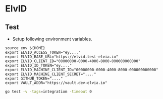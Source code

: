 # ElvID

## Test

- Setup following environment variables.

```text
source_env ${HOME}
export ELVID_ACCESS_TOKEN="ey...."
export ELVID_BASE_URL="https://elvid.test-elvia.io"
export ELVID_CLIENT_ID="00000000-0000-4000-8000-000000000000"
export ELVID_ID_TOKEN="ey...."
export ELVID_MACHINE_CLIENT_ID="00000000-0000-4000-8000-000000000000"
export ELVID_MACHINE_CLIENT_SECRET="...."
export GITHUB_TOKEN="...."
export VAULT_ADDR="https://vault.dev-elvia.io"
```

```bash
go test -v -tags=integration -timeout 0
```
